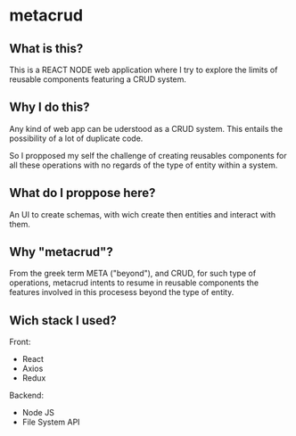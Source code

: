 # metacrud

## What is this?
This is a REACT NODE web application where I try to explore the limits of reusable components featuring a CRUD system.

## Why I do this?

Any kind of web app can be uderstood as a CRUD system. This entails the possibility of a lot of duplicate code.

So I propposed my self the challenge of creating reusables components for all these operations with no regards of the type of entity within a system. 

## What do I proppose here?

An UI to create schemas, with wich create then entities and interact with them. 

## Why "metacrud"?

From the greek term META ("beyond"), and CRUD, for such type of operations, metacrud intents to resume in reusable components the features involved in this procesess beyond the type of entity. 

## Wich stack I used?
Front: 
- React
- Axios
- Redux

Backend:
- Node JS
- File System API


